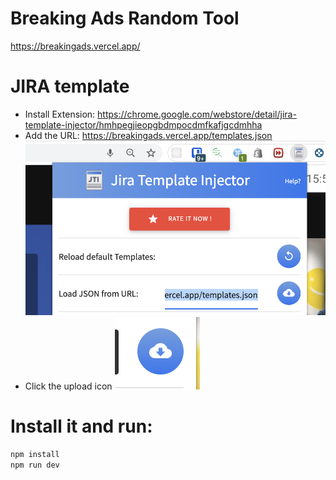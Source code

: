 # Breaking Ads Random Tool
https://breakingads.vercel.app/

# JIRA template

- Install Extension: https://chrome.google.com/webstore/detail/jira-template-injector/hmhpegjieopgbdmpocdmfkafjgcdmhha
- Add the URL: https://breakingads.vercel.app/templates.json
![./public/1.png](./public/1.png)
- Click the upload icon ![./public/2.png](./public/2.png)

# Install it and run:
```bash
npm install
npm run dev
```
